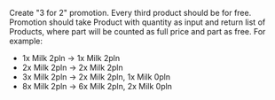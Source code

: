 Create "3 for 2" promotion. Every third product should be for free. 
Promotion should take Product with quantity as input and return list of Products,
where part will be counted as full price and part as free. For example:

- 1x Milk 2pln -> 1x Milk 2pln 
- 2x Milk 2pln -> 2x Milk 2pln
- 3x Milk 2pln -> 2x Milk 2pln, 1x Milk 0pln
- 8x Milk 2pln -> 6x Milk 2pln, 2x Milk 0pln